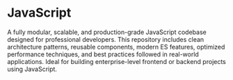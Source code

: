 # JavaScript
A fully modular, scalable, and production-grade JavaScript codebase designed for professional developers. This repository includes clean architecture patterns, reusable components, modern ES features, optimized performance techniques, and best practices followed in real-world applications. Ideal for building enterprise-level frontend or backend projects using JavaScript.

